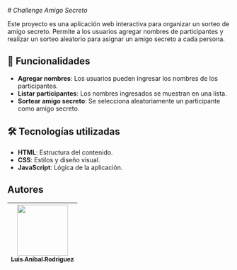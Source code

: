 <em> # Challenge Amigo Secreto</em>

Este proyecto es una aplicación web interactiva para organizar un sorteo de amigo secreto. Permite a los usuarios agregar nombres de participantes y realizar un sorteo aleatorio para asignar un amigo secreto a cada persona.

## 🚀 Funcionalidades

- **Agregar nombres**: Los usuarios pueden ingresar los nombres de los participantes.
- **Listar participantes**: Los nombres ingresados se muestran en una lista.
- **Sortear amigo secreto**: Se selecciona aleatoriamente un participante como amigo secreto.

## 🛠️ Tecnologías utilizadas

- **HTML**: Estructura del contenido.
- **CSS**: Estilos y diseño visual.
- **JavaScript**: Lógica de la aplicación.

## Autores

| [<img src="https://github.com/anibaloso.png" width=115><br><sub>Luis Anibal Rodriguez</sub>](https://github.com/anibaloso) 
| :-------------------------------------------------------------------------------------------------------------------------------------------------: |
